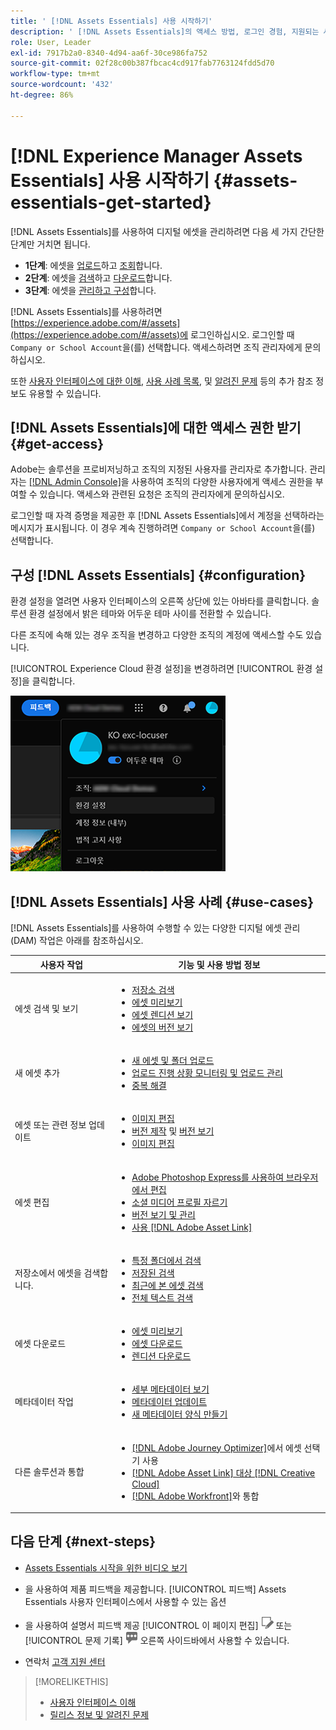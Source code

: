 ```yaml
---
title: ' [!DNL Assets Essentials] 사용 시작하기'
description: ' [!DNL Assets Essentials]의 액세스 방법, 로그인 경험, 지원되는 사용 사례 및 알려진 문제'
role: User, Leader
exl-id: 7917b2a0-8340-4d94-aa6f-30ce986fa752
source-git-commit: 02f28c00b387fbcac4cd917fab7763124fdd5d70
workflow-type: tm+mt
source-wordcount: '432'
ht-degree: 86%

---
```


# [!DNL Experience Manager Assets Essentials] 사용 시작하기 {#assets-essentials-get-started}

<!-- TBD: Make links for these steps. -->

[!DNL Assets Essentials]를 사용하여 디지털 에셋을 관리하려면 다음 세 가지 간단한 단계만 거치면 됩니다.

* **1단계**: 에셋을 [업로드](/help/add-delete.md)하고 [조회](/help/navigate-view.md)합니다.
* **2단계**: 에셋을 [검색](/help/search.md)하고 [다운로드](/help/manage-organize.md#download)합니다.
* **3단계**: 에셋을 [관리하고 구성](/help/manage-organize.md)합니다.

[!DNL Assets Essentials]를 사용하려면 [https://experience.adobe.com/#/assets](https://experience.adobe.com/#/assets)에 로그인하십시오. 로그인할 때 `Company or School Account`을(를) 선택합니다. 액세스하려면 조직 관리자에게 문의하십시오.

또한 [사용자 인터페이스에 대한 이해](/help/navigate-view.md), [사용 사례 목록](#use-cases), <!-- TBD: [supported file types](/help/supported-file-formats.md), --> 및 [알려진 문제](/help/release-notes.md#known-issues) 등의 추가 참조 정보도 유용할 수 있습니다.

## [!DNL Assets Essentials]에 대한 액세스 권한 받기 {#get-access}

Adobe는 솔루션을 프로비저닝하고 조직의 지정된 사용자를 관리자로 추가합니다. 관리자는 [[!DNL Admin Console]](https://helpx.adobe.com/kr/enterprise/using/admin-console.html)을 사용하여 조직의 다양한 사용자에게 액세스 권한을 부여할 수 있습니다. 액세스와 관련된 요청은 조직의 관리자에게 문의하십시오.

로그인할 때 자격 증명을 제공한 후 [!DNL Assets Essentials]에서 계정을 선택하라는 메시지가 표시됩니다. 이 경우 계속 진행하려면 `Company or School Account`을(를) 선택합니다.

## 구성 [!DNL Assets Essentials] {#configuration}

환경 설정을 열려면 사용자 인터페이스의 오른쪽 상단에 있는 아바타를 클릭합니다. 솔루션 환경 설정에서 밝은 테마와 어두운 테마 사이를 전환할 수 있습니다.

다른 조직에 속해 있는 경우 조직을 변경하고 다양한 조직의 계정에 액세스할 수도 있습니다.

[!UICONTROL Experience Cloud 환경 설정]을 변경하려면 [!UICONTROL 환경 설정]을 클릭합니다.

![어두운 테마 및 밝은 테마 전환 환경 설정](assets/theme-change.png)

## [!DNL Assets Essentials] 사용 사례 {#use-cases}

[!DNL Assets Essentials]를 사용하여 수행할 수 있는 다양한 디지털 에셋 관리(DAM) 작업은 아래를 참조하십시오.

| 사용자 작업 | 기능 및 사용 방법 정보 |
|-----|------|
| 에셋 검색 및 보기 | <ul> <li>[저장소 검색](/help/navigate-view.md#view-assets-and-details) </li> <li> [에셋 미리보기](/help/navigate-view.md#preview-assets) <li> [에셋 렌디션 보기](/help/add-delete.md#renditions) </li> <li>[에셋의 버전 보기](/help/manage-organize.md#view-versions)</li></ul> |
| 새 에셋 추가 | <ul> <li>[새 에셋 및 폴더 업로드](/help/add-delete.md#add-assets)</li> <li>[업로드 진행 상황 모니터링 및 업로드 관리](/help/add-delete.md#upload-progress)</li> <li>[중복 해결](/help/add-delete.md#resolve-upload-fails)</li> </ul> |
| 에셋 또는 관련 정보 업데이트 | <ul> <li>[이미지 편집](/help/edit-images.md)</li> <li>[버전 제작](/help/manage-organize.md#create-versions) 및 [버전 보기](/help/manage-organize.md#view-versions)</li> <li>[이미지 편집](/help/edit-images.md)</li> </ul> |
| 에셋 편집 | <ul> <li>[Adobe Photoshop Express를 사용하여 브라우저에서 편집](/help/edit-images.md)</li> <li>[소셜 미디어 프로필 자르기](/help/edit-images.md#crop-straighten-images)</li> <li>[버전 보기 및 관리](/help/manage-organize.md#view-versions)</li> <li>[사용 [!DNL Adobe Asset Link]](/help/integration.md#integrations)</ul></ul> |
| 저장소에서 에셋을 검색합니다. | <ul> <li>[특정 폴더에서 검색](/help/search.md#refine-search-results)</li> <li>[저장된 검색](/help/search.md#saved-search)</li> <li>[최근에 본 에셋 검색](/help/search.md)</li> <li>[전체 텍스트 검색](/help/search.md) |
| 에셋 다운로드 | <ul> <li> [에셋 미리보기](/help/navigate-view.md#preview-assets) </li> <li> [에셋 다운로드](/help/manage-organize.md#download) <li> [렌디션 다운로드](/help/add-delete.md#renditions) </li></ul> |
| 메타데이터 작업 | <ul> <li>[세부 메타데이터 보기](/help/metadata.md) </li> <li> [메타데이터 업데이트](/help/metadata.md#update-metadata)</li> <li> [새 메타데이터 양식 만들기](/help/metadata.md#metadata-forms) </li> </ul> |
| 다른 솔루션과 통합 | <ul> <li>[ [!DNL Adobe Journey Optimizer]](/help/integration.md)에서 에셋 선택기 사용</li> <li>[[!DNL Adobe Asset Link] 대상 [!DNL Creative Cloud]](/help/integration.md)</li> <li>[ [!DNL Adobe Workfront]](/help/integration.md)와 통합</li> </ul> |

## 다음 단계 {#next-steps}

* [Assets Essentials 시작을 위한 비디오 보기](https://experienceleague.adobe.com/docs/experience-manager-learn/assets-essentials/getting-started.html)

* 을 사용하여 제품 피드백을 제공합니다. [!UICONTROL 피드백] Assets Essentials 사용자 인터페이스에서 사용할 수 있는 옵션

* 을 사용하여 설명서 피드백 제공 [!UICONTROL 이 페이지 편집] ![페이지 편집](assets/do-not-localize/edit-page.png) 또는 [!UICONTROL 문제 기록] ![gitHub 문제 만들기](assets/do-not-localize/github-issue.png) 오른쪽 사이드바에서 사용할 수 있습니다.

* 연락처 [고객 지원 센터](https://experienceleague.adobe.com/?support-solution=General#support)


<!--TBD: Merge the below rows in the table when the use cases are documented/available.

| How do I delete assets? | <ul> <li>[Delete assets](/help/manage-organize.md)</li> <li>Recover deleted assets</li> <li>Permanently delete assets</li> </ul> |
| How do I share assets or find shared assets? | <ul> <li>Shared by me</li> <li>Shared with me</li> <li>Share for comments and review</li> <li>Unshare assets</li> </ul> |
| How do I collaborate with others and get my assets reviewed | <ul> <li>Share for review</li> <li>Provide comments. Resolve and filter comments</li> <li>Annotations on images</li> <li>Assign tasks to specific users and prioritize</li> </ul> |

-->

<!-- 

## ![feedback icon](assets/do-not-localize/feedback-icon.png) Provide product feedback {#provide-feedback}

Adobe welcomes feedback about the solution. To provide feedback without even switching your working application, use the [!UICONTROL Feedback] option in the user interface. It also lets you attach files such as screenshots or video recording of an issue.

  ![feedback option in the interface](assets/feedback-panel.png)

To provide feedback for documentation, click [!UICONTROL Edit this page] ![edit the page](assets/do-not-localize/edit-page.png) or [!UICONTROL Log an issue] ![create a GitHub issue](assets/do-not-localize/github-issue.png) from the right sidebar. You can do one of the following: 

* Make the content updates and submit a GitHub pull request.
* Create an issue or ticket in GitHub. Retain the automatically populated article name when creating an issue.

-->

>[!MORELIKETHIS]
>
>* [사용자 인터페이스 이해](/help/navigate-view.md)
>* [릴리스 정보 및 알려진 문제](/help/release-notes.md)


<!-- TBD: 
>* [Supported file types](/help/supported-file-formats.md).
-->
